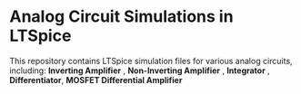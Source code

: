 # Analog Circuit Simulations in LTSpice

This repository contains LTSpice simulation files for various analog circuits, including:
**Inverting Amplifier** ,
**Non-Inverting Amplifier** ,
**Integrator** ,
**Differentiator**,
**MOSFET Differential Amplifier** 
